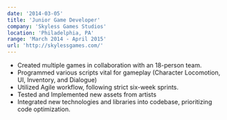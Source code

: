 ```yaml
---
date: '2014-03-05'
title: 'Junior Game Developer'
company: 'Skyless Games Studios'
location: 'Philadelphia, PA'
range: 'March 2014 - April 2015'
url: 'http://skylessgames.com/'
---
```


- Created multiple games in collaboration with an 18-person team.
- Programmed various scripts vital for gameplay (Character Locomotion, UI, Inventory, and Dialogue)
- Utilized Agile workflow, following strict six-week sprints.
- Tested and Implemented new assets from artists
- Integrated new technologies and libraries into codebase, prioritizing code optimization.
